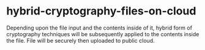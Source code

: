 # hybrid-cryptography-files-on-cloud
Depending upon the file input and the contents inside of it, hybrid form of cryptography techniques will be subsequently applied to the contents inside the file. File will be securely then uploaded to public cloud.
